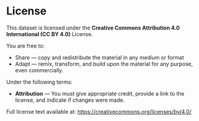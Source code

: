 # License

This dataset is licensed under the **Creative Commons Attribution 4.0 International (CC BY 4.0)** License.

You are free to:

- Share — copy and redistribute the material in any medium or format  
- Adapt — remix, transform, and build upon the material for any purpose, even commercially.

Under the following terms:

- **Attribution** — You must give appropriate credit, provide a link to the license, and indicate if changes were made.

Full license text available at: https://creativecommons.org/licenses/by/4.0/